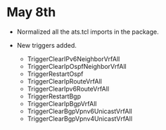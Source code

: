 # May 8th

* Normalized all the ats.tcl imports in the package.

* New triggers added.
	* TriggerClearIPv6NeighborVrfAll
	* TriggerClearIpOspfNeighborVrfAll
	* TriggerRestartOspf
	* TriggerClearIpRouteVrfAll
	* TriggerClearIpv6RouteVrfAll
	* TriggerRestartBgp
	* TriggerClearIpBgpVrfAll
	* TriggerClearBgpVpnv6UnicastVrfAll
	* TriggerClearBgpVpnv4UnicastVrfAll